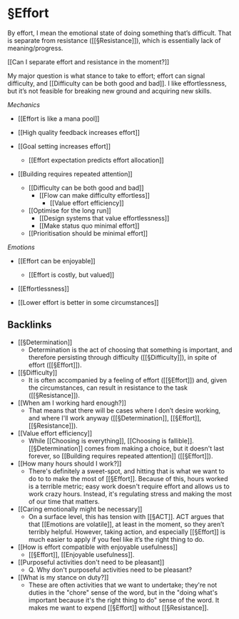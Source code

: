 # §Effort
By effort, I mean the emotional state of doing something that’s difficult. That is separate from resistance ([[§Resistance]]), which is essentially lack of meaning/progress.

[[Can I separate effort and resistance in the moment?]]

My major question is what stance to take to effort; effort can signal difficulty, and [[Difficulty can be both good and bad]]. I like effortlessness, but it’s not feasible for breaking new ground and acquiring new skills.

*Mechanics* 
* [[Effort is like a mana pool]]

* [[High quality feedback increases effort]]
* [[Goal setting increases effort]]
	* [[Effort expectation predicts effort allocation]]

* [[Building requires repeated attention]]
	* [[Difficulty can be both good and bad]]
		* [[Flow can make difficulty effortless]]
			* [[Value effort efficiency]]
	* [[Optimise for the long run]]
		* [[Design systems that value effortlessness]]
		* [[Make status quo minimal effort]]
	* [[Prioritisation should be minimal effort]]

*Emotions*
* [[Effort can be enjoyable]]
	* [[Effort is costly, but valued]]

* [[Effortlessness]]

* [[Lower effort is better in some circumstances]]

## Backlinks
* [[§Determination]]
	* Determination is the act of choosing that something is important, and therefore persisting through difficulty ([[§Difficulty]]), in spite of effort ([[§Effort]]).
* [[§Difficulty]]
	* It is often accompanied by a feeling of effort ([[§Effort]]) and, given the circumstances, can result in resistance to the task ([[§Resistance]]).
* [[When am I working hard enough?]]
	* That means that there will be cases where I don’t desire working, and where I'll work anyway ([[§Determination]], [[§Effort]], [[§Resistance]]).
* [[Value effort efficiency]]
	* While [[Choosing is everything]], [[Choosing is fallible]]. [[§Determination]] comes from making a choice, but it doesn't last forever, so [[Building requires repeated attention]] ([[§Effort]]). 
* [[How many hours should I work?]]
	* There's definitely a sweet-spot, and hitting that is what we want to do to to make the most of [[§Effort]]. Because of this, hours worked is a terrible metric; easy work doesn't require effort and allows us to work crazy hours. Instead, it's regulating stress and making the most of our time that matters. 
* [[Caring emotionally might be necessary]]
	* On a surface level, this has tension with [[§ACT]]. ACT argues that that [[Emotions are volatile]], at least in the moment, so they aren’t terribly helpful. However, taking action, and especially [[§Effort]] is much easier to apply if you feel like it’s the right thing to do. 
* [[How is effort compatible with enjoyable usefulness]]
	* [[§Effort]], [[Enjoyable usefulness]].
* [[Purposeful activities don't need to be pleasant]]
	* Q. Why don't purposeful activities need to be pleasant?
* [[What is my stance on duty?]]
	* These are often activities that we want to undertake; they're not duties in the "chore" sense of the word, but in the "doing what's important because it's the right thing to do" sense of the word. It makes me want to expend [[§Effort]] without [[§Resistance]].

<!-- #p1 -->

<!-- {BearID:56762AF4-D107-4B81-A33C-48496D0920F8-61785-0000485093D0B826} -->
